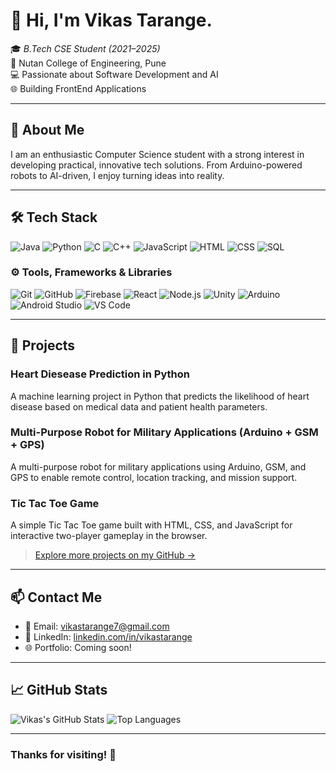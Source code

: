 # 👋 Hi, I'm Vikas Tarange.

🎓 *B.Tech CSE Student (2021–2025)*  
📍 Nutan College of Engineering, Pune  
💻 Passionate about Software Development and AI  
🌐 Building FrontEnd Applications

---

## 🚀 About Me

I am an enthusiastic Computer Science student with a strong interest in developing practical, innovative tech solutions. From Arduino-powered robots to AI-driven, I enjoy turning ideas into reality.

---

## 🛠 Tech Stack
![Java](https://img.shields.io/badge/Java-orange?style=flat&logo=java&logoColor=white)
![Python](https://img.shields.io/badge/Python-3776AB?style=flat&logo=python&logoColor=white)
![C](https://img.shields.io/badge/C-blue?style=flat&logo=c&logoColor=white)
![C++](https://img.shields.io/badge/C%2B%2B-00599C?style=flat&logo=c%2B%2B&logoColor=white)
![JavaScript](https://img.shields.io/badge/JavaScript-yellow?style=flat&logo=javascript&logoColor=black)
![HTML](https://img.shields.io/badge/HTML5-E34F26?style=flat&logo=html5&logoColor=white)
![CSS](https://img.shields.io/badge/CSS3-1572B6?style=flat&logo=css3&logoColor=white)
![SQL](https://img.shields.io/badge/SQL-4479A1?style=flat&logo=mysql&logoColor=white)

### ⚙️ Tools, Frameworks & Libraries
![Git](https://img.shields.io/badge/Git-F05032?style=flat&logo=git&logoColor=white)
![GitHub](https://img.shields.io/badge/GitHub-181717?style=flat&logo=github&logoColor=white)
![Firebase](https://img.shields.io/badge/Firebase-ffca28?style=flat&logo=firebase&logoColor=black)
![React](https://img.shields.io/badge/React-20232A?style=flat&logo=react&logoColor=61DAFB)
![Node.js](https://img.shields.io/badge/Node.js-339933?style=flat&logo=nodedotjs&logoColor=white)
![Unity](https://img.shields.io/badge/Unity-000000?style=flat&logo=unity&logoColor=white)
![Arduino](https://img.shields.io/badge/Arduino-00979D?style=flat&logo=arduino&logoColor=white)
![Android Studio](https://img.shields.io/badge/Android%20Studio-3DDC84?style=flat&logo=android-studio&logoColor=white)
![VS Code](https://img.shields.io/badge/VS%20Code-007ACC?style=flat&logo=visual-studio-code&logoColor=white)


---

## 📌 Projects

### Heart Diesease Prediction in Python
A machine learning project in Python that predicts the likelihood of heart disease based on medical data and patient health parameters.

### Multi-Purpose Robot for Military Applications (Arduino + GSM + GPS)
A multi-purpose robot for military applications using Arduino, GSM, and GPS to enable remote control, location tracking, and mission support.

### Tic Tac Toe Game 
A simple Tic Tac Toe game built with HTML, CSS, and JavaScript for interactive two-player gameplay in the browser.

> [Explore more projects on my GitHub →](https://github.com/Vicky-2004?tab=repositories)

---

## 📫 Contact Me

- 📧 Email: [vikastarange7@gmail.com](mailto:vikastarange7@gmail.com)  
- 💼 LinkedIn: [linkedin.com/in/vikastarange]((https://www.linkedin.com/in/vikastarange/))  
- 🌐 Portfolio: Coming soon!

---

## 📈 GitHub Stats

![Vikas's GitHub Stats](https://github-readme-stats.vercel.app/api?username=Vicky-2004&show_icons=true&theme=tokyonight)
![Top Languages](https://github-readme-stats.vercel.app/api/top-langs/?username=Vicky-2004&layout=compact&theme=tokyonight)

---

### Thanks for visiting! 🙏
